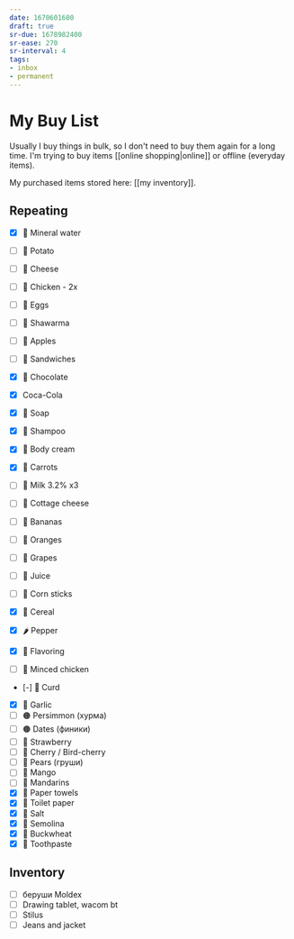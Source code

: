 ```yaml
---
date: 1670601600
draft: true
sr-due: 1678982400
sr-ease: 270
sr-interval: 4
tags:
- inbox
- permanent
---
```


# My Buy List

Usually I buy things in bulk, so I don't need to buy them again for a long time.
I'm trying to buy items [[online shopping|online]] or offline
(everyday items).

My purchased items stored here: [[my inventory]].

## Repeating

 - [x] 🧴 Mineral water
 - [ ] 🥔 Potato
 - [ ] 🧀 Cheese
 - [ ] 🍗 Chicken - 2x
 - [ ] 🥚 Eggs
 - [ ] 🌯 Shawarma
 - [ ] 🍎 Apples
 - [ ] 🥪 Sandwiches
 - [x] 🍫 Chocolate
 - [x]    Coca-Cola

 - [x] 🧼 Soap
 - [x] 🧴 Shampoo
 - [x] 🧴 Body cream

 - [x] 🥕 Carrots
 - [ ] 🥛 Milk 3.2% x3
 - [ ] 🧀 Cottage cheese
 - [ ] 🍌 Bananas
 - [ ] 🍊 Oranges
 - [ ] 🍇 Grapes
 - [ ] 🧃 Juice
 - [ ] 🌽 Corn sticks
 - [x] 🥣 Cereal
 - [x] 🌶️ Pepper
 - [x] 🌿 Flavoring
 - [ ] 🍗 Minced chicken
 - [-] 🧀 Curd
 - [x] 🧄 Garlic
 - [ ] 🟠 Persimmon (хурма)
 - [ ] 🟤 Dates (финики)
 - [ ] 🍓 Strawberry
 - [ ] 🍒 Cherry / Bird-cherry
 - [ ] 🍐 Pears (груши)
 - [ ] 🥭 Mango
 - [ ] 🍊 Mandarins
 - [x] 🧻 Paper towels
 - [x] 🧻 Toilet paper
 - [x] 🧂 Salt
 - [x] 🍚 Semolina
 - [x] 🌾 Buckwheat
 - [x] 🦷 Toothpaste

## Inventory

- [ ] беруши Moldex
- [ ] Drawing tablet, wacom bt
- [ ] Stilus
- [ ] Jeans and jacket